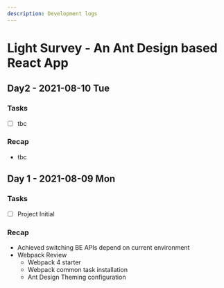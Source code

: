 ```yaml
---
description: Development logs
---
```


# Light Survey - An Ant Design based React App

## Day2 - 2021-08-10 Tue

### Tasks

* [ ] tbc

### Recap

* tbc

## Day 1 - 2021-08-09 Mon

### Tasks

* [ ] Project Initial

### Recap

* Achieved switching BE APIs depend on current environment
* Webpack Review
  * Webpack 4 starter
  * Webpack common task installation
  * Ant Design Theming configuration



